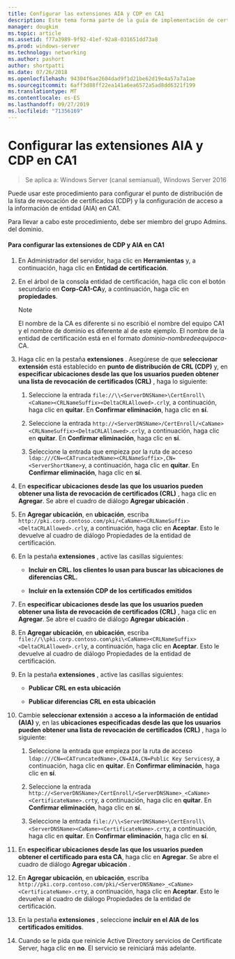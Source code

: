 ```yaml
---
title: Configurar las extensiones AIA y CDP en CA1
description: Este tema forma parte de la guía de implementación de certificados de servidor para las implementaciones cableadas e inalámbricas de 802.1 X
manager: dougkim
ms.topic: article
ms.assetid: f77a3989-9f92-41ef-92a8-031651dd73a8
ms.prod: windows-server
ms.technology: networking
ms.author: pashort
author: shortpatti
ms.date: 07/26/2018
ms.openlocfilehash: 94304f6ae2604dad9f1d21be62d19e4a57a7a1ae
ms.sourcegitcommit: 6aff3d88ff22ea141a6ea6572a5ad8dd6321f199
ms.translationtype: MT
ms.contentlocale: es-ES
ms.lasthandoff: 09/27/2019
ms.locfileid: "71356169"
---
```

# <a name="configure-the-cdp-and-aia-extensions-on-ca1"></a>Configurar las extensiones AIA y CDP en CA1

>Se aplica a: Windows Server (canal semianual), Windows Server 2016

Puede usar este procedimiento para configurar el punto de distribución de la lista de revocación de certificados (CDP) y la configuración de acceso a la información de entidad (AIA) en CA1.  
  
Para llevar a cabo este procedimiento, debe ser miembro del grupo Admins. del dominio.  
  
#### <a name="to-configure-the-cdp-and-aia-extensions-on-ca1"></a>Para configurar las extensiones de CDP y AIA en CA1  
  
1.  En Administrador del servidor, haga clic en **Herramientas** y, a continuación, haga clic en **Entidad de certificación**.  
  
2.  En el árbol de la consola entidad de certificación, haga clic con el botón secundario en **Corp-CA1-CA**y, a continuación, haga clic en **propiedades**.  
  
    > [!NOTE]  
    > El nombre de la CA es diferente si no escribió el nombre del equipo CA1 y el nombre de dominio es diferente al de este ejemplo. El nombre de la entidad de certificación está en el formato *dominio*-*nombredeequipoca*-CA.  
  
3.  Haga clic en la pestaña **extensiones** . Asegúrese de que **seleccionar extensión** está establecido en **punto de distribución de CRL (CDP)** y, en **especificar ubicaciones desde las que los usuarios pueden obtener una lista de revocación de certificados (CRL)** , haga lo siguiente:  
  
    1.  Seleccione la entrada `file://\\<ServerDNSName>\CertEnroll\<CaName><CRLNameSuffix><DeltaCRLAllowed>.crl`y, a continuación, haga clic en **quitar**. En **Confirmar eliminación**, haga clic en **sí**.  
  
    2.  Seleccione la entrada `http://<ServerDNSName>/CertEnroll/<CaName><CRLNameSuffix><DeltaCRLAllowed>.crl`y, a continuación, haga clic en **quitar**. En **Confirmar eliminación**, haga clic en **sí**.  
  
    3.  Seleccione la entrada que empieza por la ruta de acceso `ldap:///CN=<CATruncatedName><CRLNameSuffix>,CN=<ServerShortName>`y, a continuación, haga clic en **quitar**. En **Confirmar eliminación**, haga clic en **sí**.  
  
4.  En **especificar ubicaciones desde las que los usuarios pueden obtener una lista de revocación de certificados (CRL)** , haga clic en **Agregar**. Se abre el cuadro de diálogo **Agregar ubicación** .  
  
5.  En **Agregar ubicación**, en **ubicación**, escriba `http://pki.corp.contoso.com/pki/<CaName><CRLNameSuffix><DeltaCRLAllowed>.crl`y, a continuación, haga clic en **Aceptar**. Esto le devuelve al cuadro de diálogo Propiedades de la entidad de certificación.  
  
6.  En la pestaña **extensiones** , active las casillas siguientes:  
  
    -   **Incluir en CRL. los clientes lo usan para buscar las ubicaciones de diferencias CRL.**  
  
    -   **Incluir en la extensión CDP de los certificados emitidos**  
  
7.  En **especificar ubicaciones desde las que los usuarios pueden obtener una lista de revocación de certificados (CRL)** , haga clic en **Agregar**. Se abre el cuadro de diálogo **Agregar ubicación** .  
  
8.  En **Agregar ubicación**, en **ubicación**, escriba `file://\\pki.corp.contoso.com\pki\<CaName><CRLNameSuffix><DeltaCRLAllowed>.crl`y, a continuación, haga clic en **Aceptar**. Esto le devuelve al cuadro de diálogo Propiedades de la entidad de certificación.  
  
9. En la pestaña **extensiones** , active las casillas siguientes:  
  
    -   **Publicar CRL en esta ubicación**  
  
    -   **Publicar diferencias CRL en esta ubicación**  
  
10. Cambie **seleccionar extensión** a **acceso a la información de entidad (AIA)** y, en las **ubicaciones especificadas desde las que los usuarios pueden obtener una lista de revocación de certificados (CRL)** , haga lo siguiente:  
  
    1.  Seleccione la entrada que empieza por la ruta de acceso `ldap:///CN=<CATruncatedName>,CN=AIA,CN=Public Key Services`y, a continuación, haga clic en **quitar**. En **Confirmar eliminación**, haga clic en **sí**.  
  
    2.  Seleccione la entrada `http://<ServerDNSName>/CertEnroll/<ServerDNSName>_<CaName><CertificateName>.crt`y, a continuación, haga clic en **quitar**. En **Confirmar eliminación**, haga clic en **sí**.  
  
    3.  Seleccione la entrada `file://\\<ServerDNSName>\CertEnroll\<ServerDNSName><CaName><CertificateName>.crt`y, a continuación, haga clic en **quitar**. En **Confirmar eliminación**, haga clic en **sí**.  
  
11. En **especificar ubicaciones desde las que los usuarios pueden obtener el certificado para esta CA**, haga clic en **Agregar**. Se abre el cuadro de diálogo **Agregar ubicación** .  
  
12. En **Agregar ubicación**, en **ubicación**, escriba `http://pki.corp.contoso.com/pki/<ServerDNSName>_<CaName><CertificateName>.crt`y, a continuación, haga clic en **Aceptar**. Esto le devuelve al cuadro de diálogo Propiedades de la entidad de certificación.  
  
13. En la pestaña **extensiones** , seleccione **incluir en el AIA de los certificados emitidos**.  
  
14. Cuando se le pida que reinicie Active Directory servicios de Certificate Server, haga clic en **no**. El servicio se reiniciará más adelante.  
  

